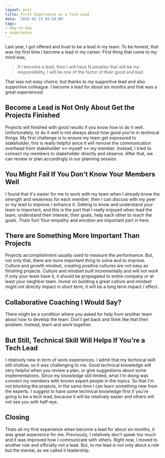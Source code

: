 ```yaml
---
layout: post
title: First Experience as a Tech Lead  
date: '2019-02-23 01:58:00'
tags:
- day-to-day
- experience
---
```


Last year, I got offered and trust to be a lead in my team. To be honest, that was my first time I become a lead in my career. First thing that come to my mind was,

> If I become a lead, then I will have N peoples that will be my responsibility, I will be one of the factor of their good and bad

That was not easy choice, but thanks to my supportive lead and also supportive colleague. I become a lead for about six months and that was a great experiences!

## Become a Lead is Not Only About Get the Projects Finished
Projects will finished with good results if you know how to do it well. Unfortunately, to do it well is not always about how good you're in technical things. My first challenge is to ensure my team get exposured to stakeholder, this is really helpful since it will remove the communication overhead from stakeholder <-> myself <-> my member. Instead, I tried to connect my members to stakeholder directly and observe. After that, we can review or plan accordingly in our planning session.

## You Might Fail If You Don't Know Your Members Well
I found that it's easier for me to work with my team when I already know the strength and weakness for each member, then I can discuss with my peer or my lead to improve / enhance it. Getting to know and understand your team is important, and this is the part that I really enjoyed when lead the team, understand their interest, their goals, help each other to reach the goals. Thats fun! Your empathy and emotion are important part in here.

## There are Something More Important Than Projects
Projects accomplishment usually used to measure the performance. But, not only that, there are more important thing to solve and to improve. Culture and growth mindset, creating positive cultures are not easy as finishing projects. Culture and mindset built incrementally and will not work if only your team have it, it should be propagated to entire company or at least your neighbor team. Invest on building a great culture and mindset might not directly impact in short term, it will be a long term impact / effect.

## Collaborative Coaching I Would Say?
There might be a condition where you asked for help from another team about how to develop the team. Don't get back and think like that their problem. Instead, learn and work together.

## But Still, Technical Skill Will Helps If You're a Tech Lead
I relatively new in term of work experiences. I admit that my technical skill still shallow, so it was challenging to me. Good technical knowledge will very helpful when you review a plan, or give suggestions about some implementations. Since my knowledge still limited, what I'm doing was connect my members with known expert people in the topics. So that I'm not blocking the projects, in the same time I can learn something new from the experts. I suggest to have some technical knowledge first if you're going to be a tech lead, because it will be relatively easier and others will not see you with half-eye.

## Closing
Thats all my first experience when become a lead for about six months, it was great experience for me. Previously, I relatively don't speak too much and it was improved how I communicate with others. Right now, I moved to another role and officially not a lead. But, to me lead is not only about a role but the mental, as we called it leadership.